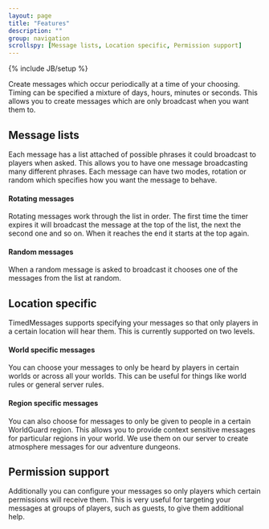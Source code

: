 ```yaml
---
layout: page
title: "Features"
description: ""
group: navigation
scrollspy: [Message lists, Location specific, Permission support]
---
```

{% include JB/setup %}

<p class="lead">Create messages which occur periodically at a time of your choosing. Timing can be specified a mixture of days, hours, minutes or seconds. This allows you to create messages which are only broadcast when you want them to.</p>

## Message lists

Each message has a list attached of possible phrases it could broadcast to players when asked. This allows you to have one message broadcasting many different phrases. Each message can have two modes, rotation or random which specifies how you want the message to behave.

#### Rotating messages

Rotating messages work through the list in order. The first time the timer expires it will broadcast the message at the top of the list, the next the second one and so on. When it reaches the end it starts at the top again.

#### Random messages

When a random message is asked to broadcast it chooses one of the messages from the list at random.

## Location specific

TimedMessages supports specifying your messages so that only players in a certain location will hear them. This is currently supported on two levels.

#### World specific messages

You can choose your messages to only be heard by players in certain worlds or across all your worlds. This can be useful for things like world rules or general server rules.

#### Region specific messages

You can also choose for messages to only be given to people in a certain WorldGuard region. This allows you to provide context sensitive messages for particular regions in your world. We use them on our server to create atmosphere messages for our adventure dungeons.

## Permission support

Additionally you can configure your messages so only players which certain permissions will receive them. This is very useful for targeting your messages at groups of players, such as guests, to give them additional help.

